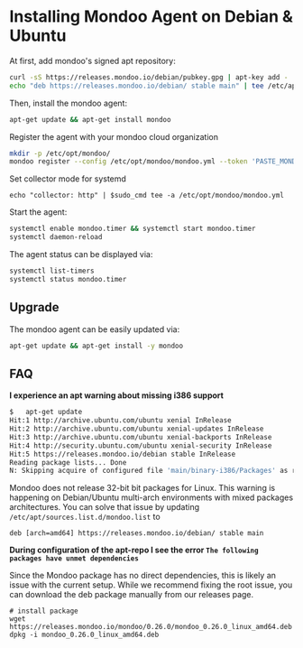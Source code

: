 # Installing Mondoo Agent on Debian & Ubuntu

At first, add mondoo's signed apt repository:

```bash
curl -sS https://releases.mondoo.io/debian/pubkey.gpg | apt-key add -
echo "deb https://releases.mondoo.io/debian/ stable main" | tee /etc/apt/sources.list.d/mondoo.list
```

Then, install the mondoo agent:

```bash
apt-get update && apt-get install mondoo
```

Register the agent with your mondoo cloud organization

```bash
mkdir -p /etc/opt/mondoo/
mondoo register --config /etc/opt/mondoo/mondoo.yml --token 'PASTE_MONDOO_REGISTRATION_TOKEN'
```

Set collector mode for systemd

```
echo "collector: http" | $sudo_cmd tee -a /etc/opt/mondoo/mondoo.yml
```

Start the agent:

```bash
systemctl enable mondoo.timer && systemctl start mondoo.timer
systemctl daemon-reload
```

The agent status can be displayed via:

```bash
systemctl list-timers
systemctl status mondoo.timer
```

## Upgrade

The mondoo agent can be easily updated via:

```bash
apt-get update && apt-get install -y mondoo
```

## FAQ

**I experience an apt warning about missing i386 support**

```bash
$   apt-get update
Hit:1 http://archive.ubuntu.com/ubuntu xenial InRelease
Hit:2 http://archive.ubuntu.com/ubuntu xenial-updates InRelease
Hit:3 http://archive.ubuntu.com/ubuntu xenial-backports InRelease                
Hit:4 http://security.ubuntu.com/ubuntu xenial-security InRelease       
Hit:5 https://releases.mondoo.io/debian stable InRelease
Reading package lists... Done
N: Skipping acquire of configured file 'main/binary-i386/Packages' as repository 'https://releases.mondoo.io/debian stable InRelease' doesn't support architecture 'i386'
```

Mondoo does not release 32-bit bit packages for Linux. This warning is happening on Debian/Ubuntu multi-arch environments with mixed packages architectures. You can solve that issue by updating `/etc/apt/sources.list.d/mondoo.list` to 

```
deb [arch=amd64] https://releases.mondoo.io/debian/ stable main
```

**During configuration of the apt-repo I see the error `The following packages have unmet dependencies`**

Since the Mondoo package has no direct dependencies, this is likely an issue with the current setup. While we recommend fixing the root issue, you can download the deb package manually from our releases page.

```
# install package
wget https://releases.mondoo.io/mondoo/0.26.0/mondoo_0.26.0_linux_amd64.deb
dpkg -i mondoo_0.26.0_linux_amd64.deb
```



